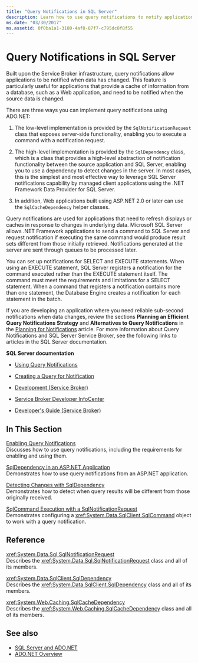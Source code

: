 ```yaml
---
title: "Query Notifications in SQL Server"
description: Learn how to use query notifications to notify applications when data has changed in a SQL Server database, for instance, to refresh application displays.
ms.date: "03/30/2017"
ms.assetid: 0f0ba1a1-3180-4af8-87f7-c795dc8f8f55
---
```

# Query Notifications in SQL Server
Built upon the Service Broker infrastructure, query notifications allow applications to be notified when data has changed. This feature is particularly useful for applications that provide a cache of information from a database, such as a Web application, and need to be notified when the source data is changed.  
  
 There are three ways you can implement query notifications using ADO.NET:  
  
1. The low-level implementation is provided by the `SqlNotificationRequest` class that exposes server-side functionality, enabling you to execute a command with a notification request.  
  
2. The high-level implementation is provided by the `SqlDependency` class, which is a class that provides a high-level abstraction of notification functionality between the source application and SQL Server, enabling you to use a dependency to detect changes in the server. In most cases, this is the simplest and most effective way to leverage SQL Server notifications capability by managed client applications using the .NET Framework Data Provider for SQL Server.  
  
3. In addition, Web applications built using ASP.NET 2.0 or later can use the `SqlCacheDependency` helper classes.  
  
 Query notifications are used for applications that need to refresh displays or caches in response to changes in underlying data. Microsoft SQL Server allows .NET Framework applications to send a command to SQL Server and request notification if executing the same command would produce result sets different from those initially retrieved. Notifications generated at the server are sent through queues to be processed later.  
  
 You can set up notifications for SELECT and EXECUTE statements. When using an EXECUTE statement, SQL Server registers a notification for the command executed rather than the EXECUTE statement itself. The command must meet the requirements and limitations for a SELECT statement. When a command that registers a notification contains more than one statement, the Database Engine creates a notification for each statement in the batch.  
  
 If you are developing an application where you need reliable sub-second notifications when data changes, review the sections **Planning an Efficient Query Notifications Strategy** and **Alternatives to Query Notifications** in the [Planning for Notifications](/previous-versions/sql/sql-server-2008-r2/ms187528(v=sql.105)) article. For more information about Query Notifications and SQL Server Service Broker, see the following links to articles in the SQL Server documentation.  
  
 **SQL Server documentation**  
  
- [Using Query Notifications](/previous-versions/sql/sql-server-2008-r2/ms175110(v=sql.105))  
  
- [Creating a Query for Notification](/previous-versions/sql/sql-server-2008-r2/ms181122(v=sql.105))  
  
- [Development (Service Broker)](/previous-versions/sql/sql-server-2008-r2/bb522889(v=sql.105))  
  
- [Service Broker Developer InfoCenter](/previous-versions/sql/sql-server-2008-r2/ms166100(v=sql.105))  
  
- [Developer's Guide (Service Broker)](/previous-versions/sql/sql-server-2008-r2/bb522908(v=sql.105))  
  
## In This Section  
 [Enabling Query Notifications](enabling-query-notifications.md)  
 Discusses how to use query notifications, including the requirements for enabling and using them.  
  
 [SqlDependency in an ASP.NET Application](sqldependency-in-an-aspnet-app.md)  
 Demonstrates how to use query notifications from an ASP.NET application.  
  
 [Detecting Changes with SqlDependency](detecting-changes-with-sqldependency.md)  
 Demonstrates how to detect when query results will be different from those originally received.  
  
 [SqlCommand Execution with a SqlNotificationRequest](sqlcommand-execution-with-a-sqlnotificationrequest.md)  
 Demonstrates configuring a <xref:System.Data.SqlClient.SqlCommand> object to work with a query notification.  
  
## Reference  
 <xref:System.Data.Sql.SqlNotificationRequest>  
 Describes the <xref:System.Data.Sql.SqlNotificationRequest> class and all of its members.  
  
 <xref:System.Data.SqlClient.SqlDependency>  
 Describes the <xref:System.Data.SqlClient.SqlDependency> class and all of its members.  
  
 <xref:System.Web.Caching.SqlCacheDependency>  
 Describes the <xref:System.Web.Caching.SqlCacheDependency> class and all of its members.  
  
## See also

- [SQL Server and ADO.NET](index.md)
- [ADO.NET Overview](../ado-net-overview.md)
